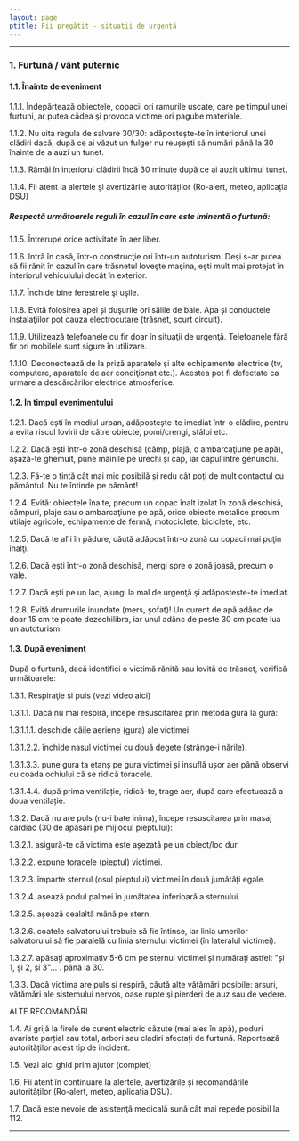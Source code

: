 ```yaml
---
layout: page
ptitle: Fii pregătit - situații de urgență
---
```


---

### 1. Furtună / vânt puternic
#### 1.1. Înainte de eveniment

1.1.1. Îndepărtează obiectele, copacii ori ramurile uscate, care pe timpul unei furtuni, ar putea cădea şi provoca victime ori pagube materiale.

1.1.2. Nu uita regula de salvare 30/30: adăpostește-te în interiorul unei clădiri dacă, după ce ai văzut un fulger nu reușești să numări până la 30 înainte de a auzi un tunet.

1.1.3. Rămâi în interiorul clădirii încă 30 minute după ce ai auzit ultimul tunet.

1.1.4. Fii atent la alertele și avertizările autorităților (Ro-alert, meteo, aplicația DSU)

##### **Respectă următoarele reguli în cazul în care este iminentă o furtună:**

1.1.5. Întrerupe orice activitate în aer liber.

1.1.6. Intră în casă, într-o construcţie ori într-un autoturism. Deşi s-ar putea să fii rănit în cazul în care trăsnetul loveşte maşina, ești mult mai protejat în interiorul vehiculului decât în exterior.

1.1.7. Închide bine ferestrele şi uşile.

1.1.8. Evită folosirea apei și duşurile ori sălile de baie. Apa și conductele instalaţiilor pot cauza electrocutare (trăsnet, scurt circuit).

1.1.9. Utilizează telefoanele cu fir doar în situaţii de urgenţă. Telefoanele fără fir ori mobilele sunt sigure în utilizare.

1.1.10. Deconectează de la priză aparatele şi alte echipamente electrice (tv, computere, aparatele de aer condiţionat etc.). Acestea pot fi defectate ca urmare a descărcărilor electrice atmosferice.

#### 1.2. În timpul evenimentului

1.2.1. Dacă ești în mediul urban, adăpostește-te imediat într-o clădire, pentru a evita riscul lovirii de către obiecte, pomi/crengi, stâlpi etc.

1.2.2. Dacă ești într-o zonă deschisă (câmp, plajă, o ambarcaţiune pe apă), așază-te ghemuit, pune mâinile pe urechi şi cap, iar capul între genunchi.

1.2.3. Fă-te o ţintă cât mai mic posibilă și redu cât poți de mult contactul cu pământul. Nu te întinde pe pământ!

1.2.4. Evită: obiectele înalte, precum un copac înalt izolat în zonă deschisă, câmpuri, plaje sau o ambarcaţiune pe apă, orice obiecte metalice precum utilaje agricole, echipamente de fermă, motociclete, biciclete, etc.

1.2.5. Dacă te afli în pădure, căută adăpost într-o zonă cu copaci mai puţin înalţi.

1.2.6. Dacă ești într-o zonă deschisă, mergi spre o zonă joasă, precum o vale.

1.2.7. Dacă ești pe un lac, ajungi la mal de urgenţă şi adăpostește-te imediat.

1.2.8. Evită drumurile inundate (mers, șofat)! Un curent de apă adânc de doar 15 cm te poate dezechilibra, iar unul adânc de peste 30 cm poate lua un autoturism.


#### 1.3. După eveniment

După o furtună, dacă identifici o victimă rănită sau lovită de trăsnet, verifică următoarele:

1.3.1. Respiraţie și puls (vezi video aici)

1.3.1.1. Dacă nu mai respiră, începe resuscitarea prin metoda gură la gură:

1.3.1.1.1. deschide căile aeriene (gura) ale victimei

1.3.1.2.2. închide nasul victimei cu două degete (strânge-i nările).

1.3.1.3.3. pune gura ta etanș pe gura victimei și insuflă ușor aer până observi cu coada ochiului că se ridică toracele.

1.3.1.4.4. după prima ventilație, ridică-te, trage aer, după care efectuează a doua ventilație.

1.3.2. Dacă nu are puls (nu-i bate inima), începe resuscitarea prin masaj cardiac (30 de apăsări pe mijlocul pieptului):

1.3.2.1. asigură-te că victima este așezată pe un obiect/loc dur.

1.3.2.2. expune toracele (pieptul) victimei.

1.3.2.3. împarte sternul (osul pieptului) victimei în două jumătăți egale.

1.3.2.4. așează podul palmei în jumătatea inferioară a sternului.

1.3.2.5. așează cealaltă mână pe stern.

1.3.2.6. coatele salvatorului trebuie să fie întinse, iar linia umerilor salvatorului să fie paralelă cu linia sternului victimei (în lateralul victimei).

1.3.2.7. apăsați aproximativ 5-6 cm pe sternul victimei și numărați astfel: "și 1, și 2, și 3"... . până la 30.

1.3.3. Dacă victima are puls si respiră, căută alte vătămări posibile: arsuri, vătămări ale sistemului nervos, oase rupte şi pierderi de auz sau de vedere.

ALTE RECOMANDĂRI

1.4. Ai grijă la firele de curent electric căzute (mai ales în apă), poduri avariate parțial sau total, arbori sau cladiri afectați de furtună. Raportează autorităților acest tip de incident.

1.5. Vezi aici ghid prim ajutor (complet)

1.6. Fii atent în continuare la alertele, avertizările și recomandările autorităților (Ro-alert, meteo, aplicația DSU).

1.7. Dacă este nevoie de asistenţă medicală sună cât mai repede posibil la 112.

---
